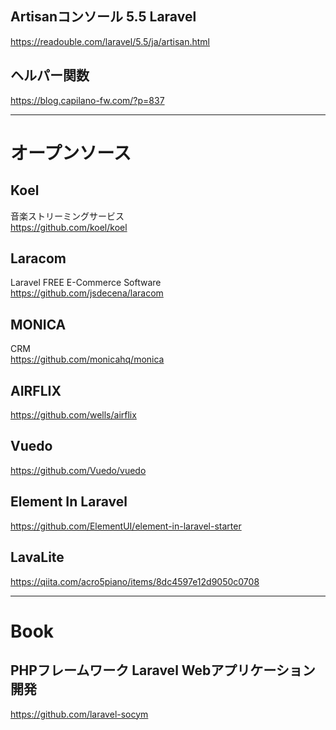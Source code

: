 ## Artisanコンソール 5.5 Laravel
https://readouble.com/laravel/5.5/ja/artisan.html  


## ヘルパー関数
https://blog.capilano-fw.com/?p=837  


_______________________________________________________________________________________
# オープンソース

## Koel
音楽ストリーミングサービス  
https://github.com/koel/koel  


## Laracom
Laravel FREE E-Commerce Software  
https://github.com/jsdecena/laracom  


## MONICA
CRM  
https://github.com/monicahq/monica  


## AIRFLIX
https://github.com/wells/airflix  


## Vuedo
https://github.com/Vuedo/vuedo  


## Element In Laravel
https://github.com/ElementUI/element-in-laravel-starter  


## LavaLite
https://qiita.com/acro5piano/items/8dc4597e12d9050c0708  


_______________________________________________________________________________________
# Book

## PHPフレームワーク Laravel Webアプリケーション開発
https://github.com/laravel-socym  


